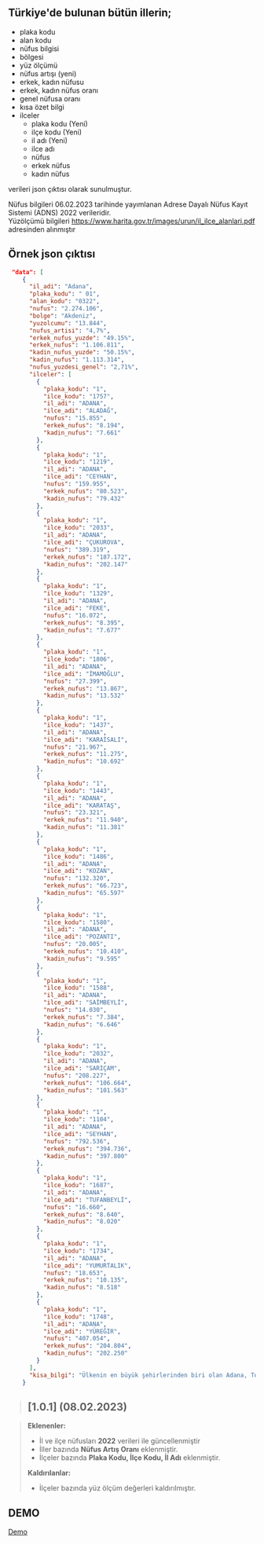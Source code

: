    
## Türkiye'de bulunan bütün illerin;

 * plaka kodu
 * alan kodu
 * nüfus bilgisi
 * bölgesi
 * yüz ölçümü
 * nüfus artışı (yeni)
 * erkek, kadın nüfusu
 * erkek, kadın nüfus oranı
 * genel nüfusa oranı
 * kısa özet bilgi
 * ilceler
    * plaka kodu (Yeni)
    * ilçe kodu (Yeni)
    * il adı (Yeni)
    * ilce adı 
    * nüfus 
    * erkek nüfus 
    * kadın nüfus 
    
 verileri json çıktısı olarak sunulmuştur.   
    

Nüfus bilgileri 06.02.2023 tarihinde yayımlanan Adrese Dayalı Nüfus Kayıt Sistemi (ADNS) 2022 verileridir. <br>
Yüzölçümü bilgileri https://www.harita.gov.tr/images/urun/il_ilce_alanlari.pdf adresinden alınmıştır


## Örnek json çıktısı

```json
 "data": [
    {
      "il_adi": "Adana",
      "plaka_kodu": " 01",
      "alan_kodu": "0322",
      "nufus": "2.274.106",
      "bolge": "Akdeniz",
      "yuzolcumu": "13.844",
      "nufus_artisi": "4,7%",
      "erkek_nufus_yuzde": "49.15%",
      "erkek_nufus": "1.106.811",
      "kadin_nufus_yuzde": "50.15%",
      "kadin_nufus": "1.113.314",
      "nufus_yuzdesi_genel": "2,71%",
      "ilceler": [
        {
          "plaka_kodu": "1",
          "ilce_kodu": "1757",
          "il_adi": "ADANA",
          "ilce_adi": "ALADAĞ",
          "nufus": "15.855",
          "erkek_nufus": "8.194",
          "kadin_nufus": "7.661"
        },
        {
          "plaka_kodu": "1",
          "ilce_kodu": "1219",
          "il_adi": "ADANA",
          "ilce_adi": "CEYHAN",
          "nufus": "159.955",
          "erkek_nufus": "80.523",
          "kadin_nufus": "79.432"
        },
        {
          "plaka_kodu": "1",
          "ilce_kodu": "2033",
          "il_adi": "ADANA",
          "ilce_adi": "ÇUKUROVA",
          "nufus": "389.319",
          "erkek_nufus": "187.172",
          "kadin_nufus": "202.147"
        },
        {
          "plaka_kodu": "1",
          "ilce_kodu": "1329",
          "il_adi": "ADANA",
          "ilce_adi": "FEKE",
          "nufus": "16.072",
          "erkek_nufus": "8.395",
          "kadin_nufus": "7.677"
        },
        {
          "plaka_kodu": "1",
          "ilce_kodu": "1806",
          "il_adi": "ADANA",
          "ilce_adi": "İMAMOĞLU",
          "nufus": "27.399",
          "erkek_nufus": "13.867",
          "kadin_nufus": "13.532"
        },
        {
          "plaka_kodu": "1",
          "ilce_kodu": "1437",
          "il_adi": "ADANA",
          "ilce_adi": "KARAİSALI",
          "nufus": "21.967",
          "erkek_nufus": "11.275",
          "kadin_nufus": "10.692"
        },
        {
          "plaka_kodu": "1",
          "ilce_kodu": "1443",
          "il_adi": "ADANA",
          "ilce_adi": "KARATAŞ",
          "nufus": "23.321",
          "erkek_nufus": "11.940",
          "kadin_nufus": "11.381"
        },
        {
          "plaka_kodu": "1",
          "ilce_kodu": "1486",
          "il_adi": "ADANA",
          "ilce_adi": "KOZAN",
          "nufus": "132.320",
          "erkek_nufus": "66.723",
          "kadin_nufus": "65.597"
        },
        {
          "plaka_kodu": "1",
          "ilce_kodu": "1580",
          "il_adi": "ADANA",
          "ilce_adi": "POZANTI",
          "nufus": "20.005",
          "erkek_nufus": "10.410",
          "kadin_nufus": "9.595"
        },
        {
          "plaka_kodu": "1",
          "ilce_kodu": "1588",
          "il_adi": "ADANA",
          "ilce_adi": "SAİMBEYLİ",
          "nufus": "14.030",
          "erkek_nufus": "7.384",
          "kadin_nufus": "6.646"
        },
        {
          "plaka_kodu": "1",
          "ilce_kodu": "2032",
          "il_adi": "ADANA",
          "ilce_adi": "SARIÇAM",
          "nufus": "208.227",
          "erkek_nufus": "106.664",
          "kadin_nufus": "101.563"
        },
        {
          "plaka_kodu": "1",
          "ilce_kodu": "1104",
          "il_adi": "ADANA",
          "ilce_adi": "SEYHAN",
          "nufus": "792.536",
          "erkek_nufus": "394.736",
          "kadin_nufus": "397.800"
        },
        {
          "plaka_kodu": "1",
          "ilce_kodu": "1687",
          "il_adi": "ADANA",
          "ilce_adi": "TUFANBEYLİ",
          "nufus": "16.660",
          "erkek_nufus": "8.640",
          "kadin_nufus": "8.020"
        },
        {
          "plaka_kodu": "1",
          "ilce_kodu": "1734",
          "il_adi": "ADANA",
          "ilce_adi": "YUMURTALIK",
          "nufus": "18.653",
          "erkek_nufus": "10.135",
          "kadin_nufus": "8.518"
        },
        {
          "plaka_kodu": "1",
          "ilce_kodu": "1748",
          "il_adi": "ADANA",
          "ilce_adi": "YÜREĞİR",
          "nufus": "407.054",
          "erkek_nufus": "204.804",
          "kadin_nufus": "202.250"
        }
      ],
      "kisa_bilgi": "Ülkenin en büyük şehirlerinden biri olan Adana, Toros dağlarının güneyinde bulunan ve Mersin, Osmaniye, Hatay illerini içine alan Çukurova'nın merkezinde, Seyhan nehri üzerinde yer alır"
    }
```

> ## [1.0.1] (08.02.2023)
>

>
> **Eklenenler:**
>
> - İl ve ilçe nüfusları **2022** verileri ile güncellenmiştir
> - İller bazında **Nüfus Artış Oranı** eklenmiştir.
> - İlçeler bazında **Plaka Kodu, İlçe Kodu, İl Adı** eklenmiştir.
>
> **Kaldırılanlar:**
>
> - İlçeler bazında yüz ölçüm değerleri kaldırılmıştır.


## DEMO
[Demo](https://www.senerov.com/projects/tr-il-ilce/)
